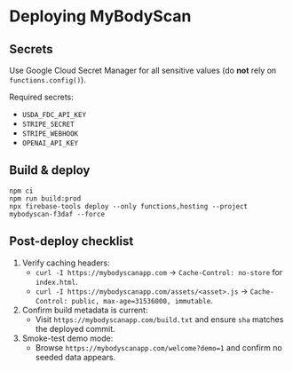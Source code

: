 # Deploying MyBodyScan

## Secrets
Use Google Cloud Secret Manager for all sensitive values (do **not** rely on `functions.config()`).

Required secrets:

- `USDA_FDC_API_KEY`
- `STRIPE_SECRET`
- `STRIPE_WEBHOOK`
- `OPENAI_API_KEY`

## Build & deploy

```
npm ci
npm run build:prod
npx firebase-tools deploy --only functions,hosting --project mybodyscan-f3daf --force
```

## Post-deploy checklist

1. Verify caching headers:
   - `curl -I https://mybodyscanapp.com` → `Cache-Control: no-store` for `index.html`.
   - `curl -I https://mybodyscanapp.com/assets/<asset>.js` → `Cache-Control: public, max-age=31536000, immutable`.
2. Confirm build metadata is current:
   - Visit `https://mybodyscanapp.com/build.txt` and ensure `sha` matches the deployed commit.
3. Smoke-test demo mode:
   - Browse `https://mybodyscanapp.com/welcome?demo=1` and confirm no seeded data appears.
